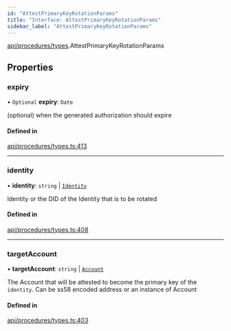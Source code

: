 ```yaml
---
id: "AttestPrimaryKeyRotationParams"
title: "Interface: AttestPrimaryKeyRotationParams"
sidebar_label: "AttestPrimaryKeyRotationParams"
---
```


[api/procedures/types](../../../../../modules/API/Procedures/Types/Types.md).AttestPrimaryKeyRotationParams

## Properties

### expiry

• `Optional` **expiry**: `Date`

(optional) when the generated authorization should expire

#### Defined in

[api/procedures/types.ts:413](https://github.com/PolymeshAssociation/polymesh-sdk/blob/95e180d2/src/api/procedures/types.ts#L413)

___

### identity

• **identity**: `string` \| [`Identity`](../../../../../classes/API/Entities/Identity/Identity.md)

Identity or the DID of the Identity that is to be rotated

#### Defined in

[api/procedures/types.ts:408](https://github.com/PolymeshAssociation/polymesh-sdk/blob/95e180d2/src/api/procedures/types.ts#L408)

___

### targetAccount

• **targetAccount**: `string` \| [`Account`](../../../../../classes/API/Entities/Account/Account.md)

The Account that will be attested to become the primary key of the `identity`. Can be ss58 encoded address or an instance of Account

#### Defined in

[api/procedures/types.ts:403](https://github.com/PolymeshAssociation/polymesh-sdk/blob/95e180d2/src/api/procedures/types.ts#L403)
